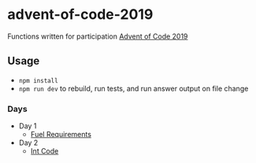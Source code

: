 # advent-of-code-2019
Functions written for participation [Advent of Code 2019](https://adventofcode.com/)

## Usage
- `npm install`
- `npm run dev` to rebuild, run tests, and run answer output on file change

### Days
- Day 1
  - [Fuel Requirements](https://github.com/n33kos/advent-of-code-2019/blob/master/src/fuelRequirements.js)
- Day 2
  - [Int Code](https://github.com/n33kos/advent-of-code-2019/blob/master/src/intCode.js)

  